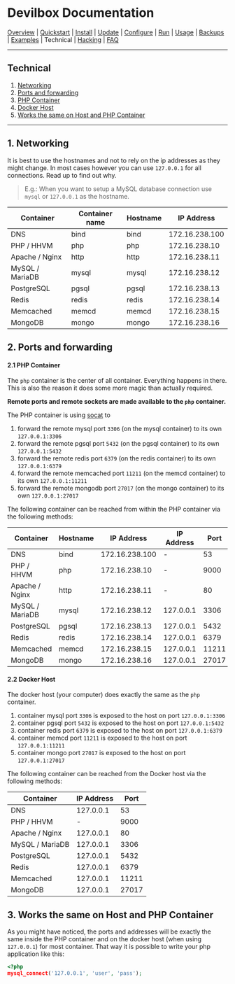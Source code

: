 # Devilbox Documentation

[Overview](README.d) |
[Quickstart](Quickstart.md) |
[Install](Install.md) |
[Update](Update.md) |
[Configure](Configure.md) |
[Run](Run.md) |
[Usage](Usage.md) |
[Backups](Backups.md) |
[Examples](Examples.md) |
Technical |
[Hacking](Hacking.md) |
[FAQ](FAQ.md)

---

## Technical

1. [Networking](#1-networking)
2. [Ports and forwarding](#2-ports-and-forwarding)
 1. [PHP Container](#2-1-php-container)
 2. [Docker Host](#2-2-docker-host)
3. [Works the same on Host and PHP Container](#3-works-the-same-on-host-and-php-container)

---

## 1. Networking

It is best to use the hostnames and not to rely on the ip addresses as they might change. In most cases however you can use `127.0.0.1` for all connections. Read up to find out why.

> E.g.: When you want to setup a MySQL database connection use `mysql` or `127.0.0.1` as the hostname.

| Container       | Container name  | Hostname  | IP Address     |
|-----------------|-----------------|-----------|----------------|
| DNS             | bind            | bind      | 172.16.238.100 |
| PHP / HHVM      | php             | php       | 172.16.238.10  |
| Apache / Nginx  | http            | http      | 172.16.238.11  |
| MySQL / MariaDB | mysql           | mysql     | 172.16.238.12  |
| PostgreSQL      | pgsql           | pgsql     | 172.16.238.13  |
| Redis           | redis           | redis     | 172.16.238.14  |
| Memcached       | memcd           | memcd     | 172.16.238.15  |
| MongoDB         | mongo           | mongo     | 172.16.238.16  |

## 2. Ports and forwarding

#### 2.1 PHP Container

The `php` container is the center of all container. Everything happens in there.
This is also the reason it does some more magic than actually required.

**Remote ports and remote sockets are made available to the `php` container.**

The PHP container is using [socat](https://linux.die.net/man/1/socat) to

1. forward the remote mysql port `3306` (on the mysql container) to its own `127.0.0.1:3306`
2. forward the remote pgsql port `5432` (on the pgsql container) to its own `127.0.0.1:5432`
3. forward the remote redis port `6379` (on the redis container) to its own `127.0.0.1:6379`
4. forward the remote memcached port `11211` (on the memcd container) to its own `127.0.0.1:11211`
5. forward the remote mongodb port `27017` (on the mongo container) to its own `127.0.0.1:27017`

The following container can be reached from within the PHP container via the following methods:

| Container       | Hostname  | IP Address     | IP Address | Port  |
|-----------------|-----------|----------------|------------|-------|
| DNS             | bind      | 172.16.238.100 | -          |    53 |
| PHP / HHVM      | php       | 172.16.238.10  | -          |  9000 |
| Apache / Nginx  | http      | 172.16.238.11  | -          |    80 |
| MySQL / MariaDB | mysql     | 172.16.238.12  | 127.0.0.1  |  3306 |
| PostgreSQL      | pgsql     | 172.16.238.13  | 127.0.0.1  |  5432 |
| Redis           | redis     | 172.16.238.14  | 127.0.0.1  |  6379 |
| Memcached       | memcd     | 172.16.238.15  | 127.0.0.1  | 11211 |
| MongoDB         | mongo     | 172.16.238.16  | 127.0.0.1  | 27017 |


#### 2.2 Docker Host

The docker host (your computer) does exactly the same as the `php` container.

1. container mysql port `3306` is exposed to the host on port `127.0.0.1:3306`
2. container pgsql port `5432` is exposed to the host on port `127.0.0.1:5432`
3. container redis port `6379` is exposed to the host on port `127.0.0.1:6379`
3. container memcd port `11211` is exposed to the host on port `127.0.0.1:11211`
3. container mongo port `27017` is exposed to the host on port `127.0.0.1:27017`

The following container can be reached from the Docker host via the following methods:

| Container       | IP Address | Port  |
|-----------------|------------|-------|
| DNS             | 127.0.0.1  |    53 |
| PHP / HHVM      | -          |  9000 |
| Apache / Nginx  | 127.0.0.1  |    80 |
| MySQL / MariaDB | 127.0.0.1  |  3306 |
| PostgreSQL      | 127.0.0.1  |  5432 |
| Redis           | 127.0.0.1  |  6379 |
| Memcached       | 127.0.0.1  | 11211 |
| MongoDB         | 127.0.0.1  | 27017 |

## 3. Works the same on Host and PHP Container

As you might have noticed, the ports and addresses will be exactly the same inside the PHP container and on the docker host (when using `127.0.0.1`) for most container. That way it is possible to write your php application like this:

```php
<?php
mysql_connect('127.0.0.1', 'user', 'pass');
```
